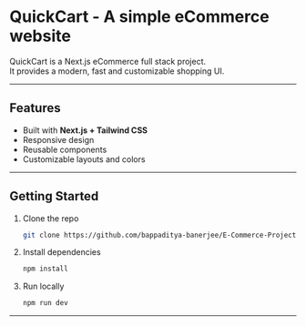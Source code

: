 # QuickCart - A simple eCommerce website


QuickCart is a Next.js eCommerce full stack  project.  
It provides a modern, fast and customizable shopping UI.  


---

## Features

-   Built with **Next.js + Tailwind CSS**
-   Responsive design
-   Reusable components
-   Customizable layouts and colors
---

## Getting Started

1. Clone the repo

    ```bash
    git clone https://github.com/bappaditya-banerjee/E-Commerce-Project.git
    ```

2. Install dependencies

    ```bash
    npm install
    ```

3. Run locally

    ```bash
    npm run dev
    ```

---





